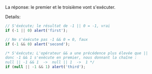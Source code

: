 La réponse: le premier et le troisième vont s'exécuter.

Details:

```js run
// S'éxécute; le résultat de -1 || 0 = -1, vrai
if (-1 || 0) alert('first');

// Ne s'éxécute pas -1 && 0 = 0, faux
if (-1 && 0) alert('second');

/* S'éxécute; L'opérateur && a une précédence plus élevée que ||
donc -1 && 1 s'exécute en premier, nous donnant la chaîne :
null || -1 && 1  ->  null || 1  ->  1 */
if (null || -1 && 1) alert('third');
```

